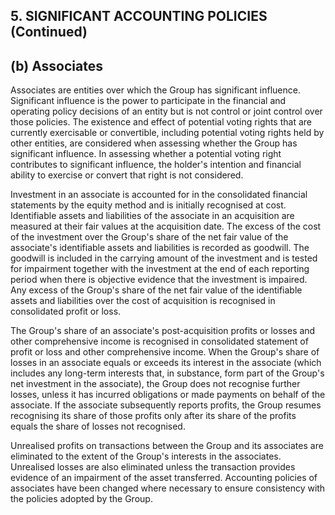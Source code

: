 ## 5. SIGNIFICANT ACCOUNTING POLICIES (Continued)

## (b) Associates

Associates are entities over which the Group has significant influence. Significant influence is the power to participate in the financial and operating policy decisions of an entity but is not control or joint control over those policies. The existence and effect of potential voting rights that are currently exercisable or convertible, including potential voting rights held by other entities, are considered when assessing whether the Group has significant influence. In assessing whether a potential voting right contributes to significant influence, the holder's intention and financial ability to exercise or convert that right is not considered.

Investment in an associate is accounted for in the consolidated financial statements by the equity method and is initially recognised at cost. Identifiable assets and liabilities of the associate in an acquisition are measured at their fair values at the acquisition date. The excess of the cost of the investment over the Group's share of the net fair value of the associate's identifiable assets and liabilities is recorded as goodwill. The goodwill is included in the carrying amount of the investment and is tested for impairment together with the investment at the end of each reporting period when there is objective evidence that the investment is impaired. Any excess of the Group's share of the net fair value of the identifiable assets and liabilities over the cost of acquisition is recognised in consolidated profit or loss.

The Group's share of an associate's post-acquisition profits or losses and other comprehensive income is recognised in consolidated statement of profit or loss and other comprehensive income. When the Group's share of losses in an associate equals or exceeds its interest in the associate (which includes any long-term interests that, in substance, form part of the Group's net investment in the associate), the Group does not recognise further losses, unless it has incurred obligations or made payments on behalf of the associate. If the associate subsequently reports profits, the Group resumes recognising its share of those profits only after its share of the profits equals the share of losses not recognised.

Unrealised profits on transactions between the Group and its associates are eliminated to the extent of the Group's interests in the associates. Unrealised losses are also eliminated unless the transaction provides evidence of an impairment of the asset transferred. Accounting policies of associates have been changed where necessary to ensure consistency with the policies adopted by the Group.